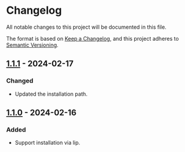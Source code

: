# Changelog

All notable changes to this project will be documented in this file.

The format is based on [Keep a Changelog](https://keepachangelog.com/en/1.0.0/),
and this project adheres to [Semantic Versioning](https://semver.org/spec/v2.0.0.html).

## [1.1.1] - 2024-02-17

### Changed

- Updated the installation path.

[1.1.1]: https://github.com/LiteLDev/CrashLogger/releases/tag/v1.1.1

## [1.1.0] - 2024-02-16

### Added

- Support installation via lip.

[1.1.0]: https://github.com/LiteLDev/CrashLogger/releases/tag/v1.1.0
